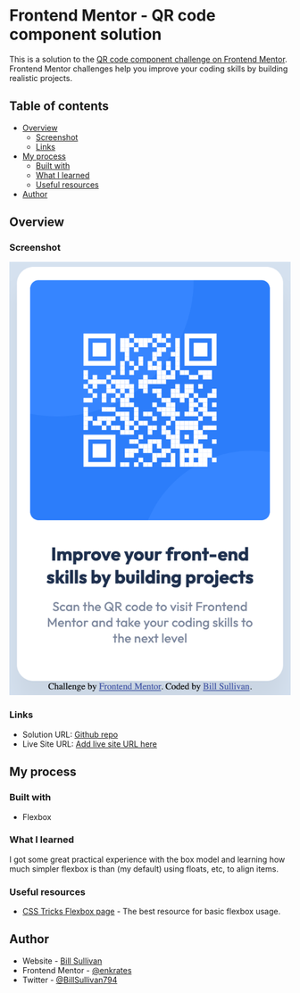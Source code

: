 # Frontend Mentor - QR code component solution

This is a solution to the [QR code component challenge on Frontend Mentor](https://www.frontendmentor.io/challenges/qr-code-component-iux_sIO_H). Frontend Mentor challenges help you improve your coding skills by building realistic projects.

## Table of contents

- [Overview](#overview)
  - [Screenshot](#screenshot)
  - [Links](#links)
- [My process](#my-process)
  - [Built with](#built-with)
  - [What I learned](#what-i-learned)
  - [Useful resources](#useful-resources)
- [Author](#author)

## Overview

### Screenshot

![](./images/screenshot.png)

### Links

- Solution URL: [Github repo](https://github.com/enkrates/fm-qr-code-project)
- Live Site URL: [Add live site URL here](https://your-live-site-url.com)

## My process

### Built with

- Flexbox

### What I learned

I got some great practical experience with the box model and learning how much simpler flexbox is than (my default) using floats, etc, to align items.

### Useful resources

- [CSS Tricks Flexbox page](https://css-tricks.com/snippets/css/a-guide-to-flexbox/) - The best resource for basic flexbox usage.

## Author

- Website - [Bill Sullivan](https://billsullivan.name)
- Frontend Mentor - [@enkrates](https://www.frontendmentor.io/profile/enkrates)
- Twitter - [@BillSullivan794](https://twitter.com/BillSullivan794)

